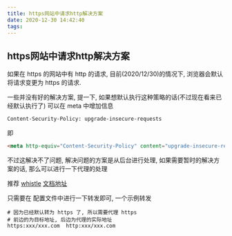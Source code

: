 ```yaml
---
title: https网站中请求http解决方案
date: 2020-12-30 14:42:40
tags:
---
```


## https网站中请求http解决方案

如果在 https 的网站中有 http 的请求, 目前(2020/12/30)的情况下,
浏览器会默认将请求变更为 https 的请求.

一些并没有好的解决方案, 提一下, 如果想默认执行这种策略的话(不过现在看来已经默认执行了)
可以在 meta 中增加信息

```html
Content-Security-Policy: upgrade-insecure-requests
```
即

```html
<meta http-equiv="Content-Security-Policy" content="upgrade-insecure-requests">
```

不过这解决不了问题, 解决问题的方案是从后台进行处理, 如果需要暂时的解决方案的话, 那么可以进行一下代理的处理

推荐 [whistle](https://github.com/avwo/whistle) [文档地址](http://wproxy.org/whistle/install.html)

只需要在 配置文件中进行一下转发即可, 一个示例转发

```shell
# 因为已经默认转为 https 了, 所以需要代理 https
# 前边的为目标地址, 后边为代理的实际地址
https:xxx/xxx.com  http:xxx/xxx.com
```

